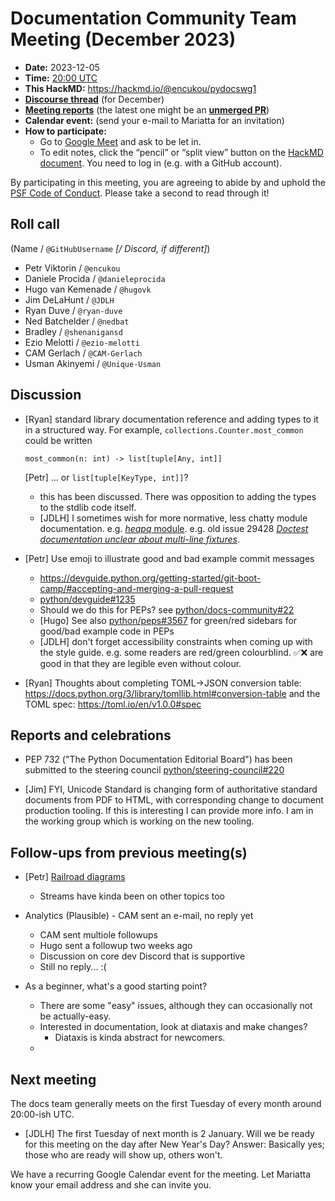 # Documentation Community Team Meeting (December 2023)

- **Date:** 2023-12-05
- **Time:** [20:00 UTC](https://arewemeetingyet.com/UTC/2023-12-05/20:00/Docs%20Meeting)
- **This HackMD:** https://hackmd.io/@encukou/pydocswg1
- [**Discourse thread**](https://discuss.python.org/t/documentation-community-meeting-tuesday-december-5-2023/40119) (for December)
- [**Meeting reports**](https://docs-community.readthedocs.io/en/latest/monthly-meeting/) (the latest one might be an [**unmerged PR**](https://github.com/python/docs-community/pulls))
- **Calendar event:** (send your e-mail to Mariatta for an invitation)
- **How to participate:**
  -  Go to [Google Meet](https://meet.google.com/dii-qrzf-wkw) and ask to be let in.
  -  To edit notes, click the “pencil” or “split view” button on the [HackMD document](https://hackmd.io/@encukou/pydocswg1). You need to log in (e.g. with a GitHub account).

By participating in this meeting, you are agreeing to abide by and uphold the [PSF Code of Conduct](https://www.python.org/psf/codeofconduct/).
Please take a second to read through it!

## Roll call

(Name / `@GitHubUsername` *[/ Discord, if different]*)
- Petr Viktorin / `@encukou`
- Daniele Procida / `@danieleprocida`
- Hugo van Kemenade / `@hugovk`
- Jim DeLaHunt / `@JDLH`
- Ryan Duve / `@ryan-duve`
- Ned Batchelder / `@nedbat`
- Bradley / `@shenanigansd`
- Ezio Melotti / `@ezio-melotti`
- CAM Gerlach / `@CAM-Gerlach`
- Usman Akinyemi / `@Unique-Usman`

## Discussion

* [Ryan] standard library documentation reference and adding types to it in a structured way.  For example, `collections.Counter.most_common` could be written

      most_common(n: int) -> list[tuple[Any, int]]

  [Petr] ... or `list[tuple[KeyType, int]]`?

  - this has been discussed. There was opposition to adding the types to the stdlib code itself.
  - [JDLH] I sometimes wish for more normative, less chatty module documentation. e.g. [*heapq* module](https://docs.python.org/3/library/heapq.html). e.g. old issue 29428 [*Doctest documentation unclear about multi-line fixtures*](https://bugs.python.org/issue29428).

* [Petr] Use emoji to illustrate good and bad example commit messages
  * https://devguide.python.org/getting-started/git-boot-camp/#accepting-and-merging-a-pull-request
  * [python/devguide#1235](https://github.com/python/devguide/pull/1235)
  * Should we do this for PEPs? see [python/docs-community#22](https://github.com/python/docs-community/issues/22)
  * [Hugo] See also [python/peps#3567](https://github.com/python/peps/pull/3567) for green/red sidebars for good/bad example code in PEPs
  * [JDLH] don't forget accessibility constraints when coming up with the style guide. e.g. some readers are red/green colourblind. ✅❌ are good in that they are legible even without colour.

* [Ryan] Thoughts about completing TOML->JSON conversion table: https://docs.python.org/3/library/tomllib.html#conversion-table and the TOML spec: https://toml.io/en/v1.0.0#spec


## Reports and celebrations

- PEP 732 ("The Python Documentation Editorial Board") has been submitted to the steering council [python/steering-council#220](https://github.com/python/steering-council/issues/220)

- [Jim] FYI, Unicode Standard is changing form of authoritative standard documents from PDF to HTML, with corresponding change to document production tooling. If this is interesting I can provide more info. I am in the working group which is working on the new tooling.

## Follow-ups from previous meeting(s)

* [Petr] [Railroad diagrams](https://discuss.python.org/t/36709/20)
  * Streams have kinda been on other topics too

* Analytics (Plausible) - CAM sent an e-mail, no reply yet
    * CAM sent multiole followups
    * Hugo sent a followup two weeks ago
    * Discussion on core dev Discord that is supportive
    * Still no reply... :(

* As a beginner, what's a good starting point?
  * There are some "easy" issues, although they can occasionally not be actually-easy.
  * Interested in documentation, look at diataxis and make changes?
    * Diataxis is kinda abstract for newcomers.
  *

## Next meeting

The docs team generally meets on the first Tuesday of every month around 20:00-ish UTC.
 * [JDLH] The first Tuesday of next month is 2 January. Will we be ready for this meeting on the day after New Year's Day? Answer: Basically yes; those who are ready will show up, others won't.

We have a recurring Google Calendar event for the meeting.
Let Mariatta know your email address and she can invite you.
